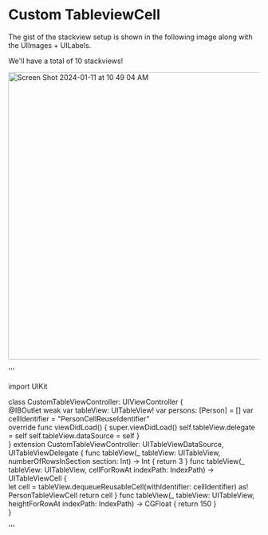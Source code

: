 # Custom TableviewCell

The gist of the stackview setup is shown in the following image along with the UIImages + UILabels.
&nbsp;

We'll have a total of 10 stackviews!

<img width="575" alt="Screen Shot 2024-01-11 at 10 49 04 AM" src="https://github.com/Eashir/TableviewCell/assets/20934684/7e01358c-5c7f-492f-9fb3-426f949491dc">

'''

import UIKit

class CustomTableViewController: UIViewController {  
    @IBOutlet weak var tableView: UITableView!
    var persons: [Person] = []
    var cellIdentifier = "PersonCellReuseIdentifier"    
    override func viewDidLoad() {
        super.viewDidLoad()
        self.tableView.delegate = self
        self.tableView.dataSource = self
    }    
}
extension CustomTableViewController: UITableViewDataSource, UITableViewDelegate {
    func tableView(_ tableView: UITableView, numberOfRowsInSection section: Int) -> Int {
        return 3
    }
    func tableView(_ tableView: UITableView, cellForRowAt indexPath: IndexPath) -> UITableViewCell {    
        let cell = tableView.dequeueReusableCell(withIdentifier: cellIdentifier) as! PersonTableViewCell
        return cell
    } 
    func tableView(_ tableView: UITableView, heightForRowAt indexPath: IndexPath) -> CGFloat {
        return 150
    }   
}

'''




